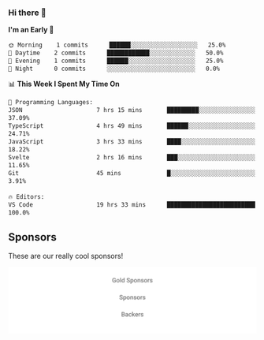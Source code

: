 ### Hi there 👋

<!--
**alexanderniebuhr/alexanderniebuhr** is a ✨ _special_ ✨ repository because its `README.md` (this file) appears on your GitHub profile.

Here are some ideas to get you started:

- 🔭 I’m currently working on ...
- 🌱 I’m currently learning ...
- 👯 I’m looking to collaborate on ...
- 🤔 I’m looking for help with ...
- 💬 Ask me about ...
- 📫 How to reach me: ...
- 😄 Pronouns: ...
- ⚡ Fun fact: ...
-->

<!--START_SECTION:waka-->
**I'm an Early 🐤** 

```text
🌞 Morning    1 commits      ██████░░░░░░░░░░░░░░░░░░░   25.0% 
🌆 Daytime    2 commits      ████████████░░░░░░░░░░░░░   50.0% 
🌃 Evening    1 commits      ██████░░░░░░░░░░░░░░░░░░░   25.0% 
🌙 Night      0 commits      ░░░░░░░░░░░░░░░░░░░░░░░░░   0.0%

```


📊 **This Week I Spent My Time On** 

```text
💬 Programming Languages: 
JSON                     7 hrs 15 mins       █████████░░░░░░░░░░░░░░░░   37.09% 
TypeScript               4 hrs 49 mins       ██████░░░░░░░░░░░░░░░░░░░   24.71% 
JavaScript               3 hrs 33 mins       ████░░░░░░░░░░░░░░░░░░░░░   18.22% 
Svelte                   2 hrs 16 mins       ███░░░░░░░░░░░░░░░░░░░░░░   11.65% 
Git                      45 mins             █░░░░░░░░░░░░░░░░░░░░░░░░   3.91%

🔥 Editors: 
VS Code                  19 hrs 33 mins      █████████████████████████   100.0%

```


<!--END_SECTION:waka-->

## Sponsors

These are our really cool sponsors!

<!-- sponsors -->

<!-- sponsors -->

<p align="center">
  <a href="https://github.com/sponsors/alexanderniebuhr">
    <img src='./sponsors.svg'/>
  </a>
</p>
